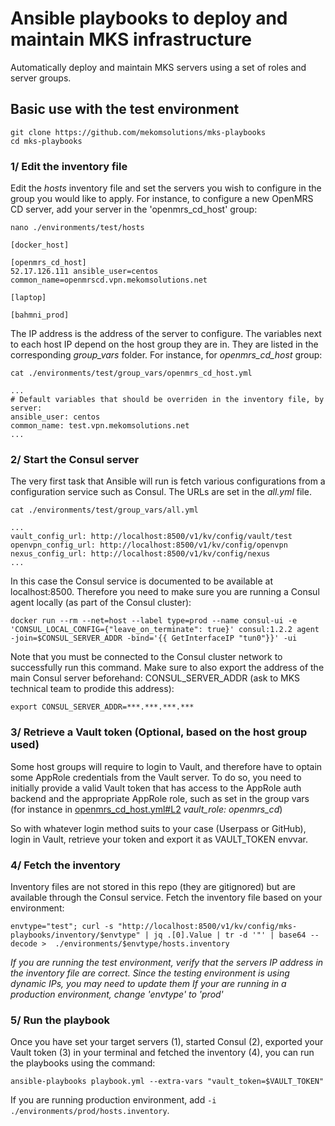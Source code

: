 # Ansible playbooks to deploy and maintain MKS infrastructure

Automatically deploy and maintain MKS servers using a set of roles and server groups.

## Basic use with the test environment
```
git clone https://github.com/mekomsolutions/mks-playbooks
cd mks-playbooks
```
### 1/ Edit the inventory file
Edit the *hosts* inventory file and set the servers you wish to configure in the group you would like to apply. For instance, to configure a new OpenMRS CD server, add your server in the 'openmrs_cd_host' group:

`nano ./environments/test/hosts`
```
[docker_host]

[openmrs_cd_host]
52.17.126.111 ansible_user=centos common_name=openmrscd.vpn.mekomsolutions.net

[laptop]

[bahmni_prod]

```
The IP address is the address of the server to configure.
The variables next to each host IP depend on the host group they are in. They are listed in the corresponding *group_vars* folder. For instance, for *openmrs_cd_host* group:

`cat ./environments/test/group_vars/openmrs_cd_host.yml`
```
...
# Default variables that should be overriden in the inventory file, by server:
ansible_user: centos
common_name: test.vpn.mekomsolutions.net
...
```

### 2/ Start the Consul server

The very first task that Ansible will run is fetch various configurations from a configuration service such as Consul.
The URLs are set in the *all.yml* file.

`cat ./environments/test/group_vars/all.yml`
```
...
vault_config_url: http://localhost:8500/v1/kv/config/vault/test
openvpn_config_url: http://localhost:8500/v1/kv/config/openvpn
nexus_config_url: http://localhost:8500/v1/kv/config/nexus
...
```

In this case the Consul service is documented to be available at localhost:8500. Therefore you need to make sure you are running a Consul agent locally (as part of the Consul cluster):

```
docker run --rm --net=host --label type=prod --name consul-ui -e 'CONSUL_LOCAL_CONFIG={"leave_on_terminate": true}' consul:1.2.2 agent -join=$CONSUL_SERVER_ADDR -bind='{{ GetInterfaceIP "tun0"}}' -ui
```
Note that you must be connected to the Consul cluster network to successfully run this command.
Make sure to also export the address of the main Consul server beforehand: CONSUL_SERVER_ADDR (ask to MKS technical team to prodide this address):
```
export CONSUL_SERVER_ADDR=***.***.***.***
```

### 3/ Retrieve a Vault token (Optional, based on the host group used)

Some host groups will require to login to Vault, and therefore have to optain some AppRole credentials from the Vault server. To do so, you need to initially provide a valid Vault token that has access to the AppRole auth backend and the appropriate AppRole role, such as set in the group vars (for instance in [openmrs_cd_host.yml#L2](https://github.com/mekomsolutions/mks-playbooks/blob/01de81fcd111208f572e9f0861a7802c2295fcd4/environments/test/group_vars/openmrs_cd_host.yml#L2) *vault_role: openmrs_cd*)

So with whatever login method suits to your case (Userpass or GitHub), login in Vault,  retrieve your token and export it as VAULT_TOKEN envvar.

### 4/ Fetch the inventory

Inventory files are not stored in this repo (they are gitignored) but are available through the Consul service. Fetch the inventory file based on your environment:

```
envtype="test"; curl -s "http://localhost:8500/v1/kv/config/mks-playbooks/inventory/$envtype" | jq .[0].Value | tr -d '"' | base64 --decode >  ./environments/$envtype/hosts.inventory
```

*If you are running the test environment, verify that the servers IP address in the inventory file are correct. Since the testing environment is using dynamic IPs, you may need to update them*
*If your are running in a production environment, change 'envtype' to 'prod'*

### 5/ Run the playbook
Once you have set your target servers (1), started Consul (2), exported your Vault token (3) in your terminal and fetched the inventory (4), you can run the playbooks using the command:
```
ansible-playbooks playbook.yml --extra-vars "vault_token=$VAULT_TOKEN"
```

If you are running production environment, add `-i ./environments/prod/hosts.inventory`.